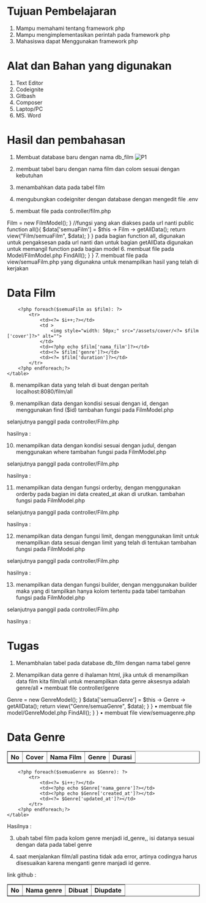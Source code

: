 # Tujuan Pembelajaran 
1.	Mampu memahami tentang framework php
2.	Mampu mengimplementasikan perintah pada framework php
3.	Mahasiswa dapat Menggunakan framework php

# Alat dan Bahan yang digunakan
1.	Text Editor
2.	Codeignite 
3.	Gitbash 
4.	Composer
5.	Laptop/PC
6.	MS. Word

# Hasil dan pembahasan 
1.	Membuat database baru dengan nama db_film
     ![P1](https://github.com/roma84011/Pemrograman-Framework/assets/70304033/ab286461-1309-4376-8a87-9a47b217c215)
2.	membuat tabel baru dengan nama film dan colom sesuai dengan kebutuhan 
 
3.	menambahkan data pada tabel film 
 
4.	mengubungkan codeigniter dengan database dengan mengedit file .env 
 
5.	membuat file pada controller/film.php 
<?php

namespace App\Controllers;
use App\Controllers\BaseController;
use App\Models\FilmModel;

class Film extends BaseController
{
    //step 2
    protected $Film;

    public function __construct()
    {
        //step 4 memanggil 
        $this -> Film = new FilmModel();
    }

    //fungsi yang akan diakses pada url nanti
    public function all(){
    $data['semuaFilm'] = $this -> Film -> getAllData();
    return view("Film/semuaFilm", $data);
    }  
}

pada bagian function all, digunakan untuk pengaksesan pada url nanti dan untuk bagian getAllData digunakan untuk memangil function pada bagian model
6.	membuat file pada Model/FilmModel.php
<?php

namespace App\Models;

use CodeIgniter\Model;

class FilmModel extends Model
{
    //menyambungkan ke dalam tabel film secara langsung
    protected $table ='film';
    //apabila akan insert di database makan di secara langsung akan memberikan id dengan menlanjutkan id yang sudah ada
    protected $primaryKey ='id';
    //ketika insert menggunakan fungsi ci diakan melakukan autoincremen pada data yg kita tambahkan
    protected $useAutoIncrement = true;
    //mengisinkan apakah data dapat di update, delete dan insert pada kolom
    protected $allowField =[];

    //fungsi untuk menampilkan seluruh data
    public function getAllData(){
        //return mengembalikan data
        return $this -> FindAll();
    }
}
7.	membuat file pada view/semuaFilm.php yang digunakna untuk menampilkan hasil yang telah di kerjakan
<!DOCTYPE html>
<html lang="en">
<head>
    <meta charset="UTF-8">
    <meta http-equiv="X-UA-Compatible" content="IE=edge">
    <meta name="viewport" content="width=device-width, initial-scale=1.0">
    <title>data film</title>
</head>
<body>
    <h1>Data Film</h1>
    <table border ="1" cellspacing="2" cellpadding="5">
        <tr>
            <th>No</th>
            <th>Cover</th>
            <th>Nama Film</th>
            <th>Genre</th>
            <th>Durasi</th>

        </tr>
        <?php $i = 1 ;?>
        <?php foreach($semuaFilm as $film): ?>
            <tr>
                <td><?= $i++;?></td>
                <td >
                    <img style="width: 50px;" src="/assets/cover/<?= $film ['cover']?>" alt="">
                </td>
                <td><?php echo $film['nama_film']?></td>
                <td><?= $film['genre']?></td>
                <td><?= $film['duration']?></td>
            </tr>
        <?php endforeach;?>
    </table>
</body>
</html>

8.	menampilkan data yang telah di buat dengan peritah localhost:8080/film/all
 
9.	menampilkan data dengan kondisi sesuai dengan id, dengan menggunakan find ($id)
tambahan fungsi pada FilmModel.php
 
selanjutnya panggil pada controller/Film.php
 
hasilnya :
 

10.	menampilkan data dengan kondisi sesuai dengan judul, dengan menggunakan where
tambahan fungsi pada FilmModel.php
 
selanjutnya panggil pada controller/Film.php
 
hasilnya :
 

11.	menampilkan data dengan fungsi orderby, dengan menggunakan orderby pada bagian ini data created_at akan di urutkan.
tambahan fungsi pada FilmModel.php
 
selanjutnya panggil pada controller/Film.php
 
hasilnya :
 
12.	menampilkan data dengan fungsi limit, dengan menggunakan limit untuk menampilkan data sesuai dengan limit yang telah di tentukan 
tambahan fungsi pada FilmModel.php
 
selanjutnya panggil pada controller/Film.php
 
hasilnya :
 
13.	menampilkan data dengan fungsi builder, dengan menggunakan builder maka yang di tampilkan hanya kolom tertentu pada tabel
tambahan fungsi pada FilmModel.php
 
selanjutnya panggil pada controller/Film.php
 
hasilnya :
 

# Tugas

1.	Menambhalan tabel pada database db_film dengan nama tabel genre
 
2.	Menampilkan data genre d ihalaman html, jika untuk di menampilkan data film kita film/all untuk menampilkan data genre aksesnya adalah genre/all
•	membuat file controller/genre
<?php

namespace App\Controllers;

use App\Controllers\BaseController;

//step 1
use App\Models\GenreModel;

class Genre extends BaseController
{
    //step 2
    protected $Genre;
    //step 3 membuat fungsi construct untuk inisiasi class model(filmmodel)
    public function __construct()
    {
        //step 4 memanggil 
        $this -> Genre = new GenreModel();
    }

    $data['semuaGenre'] = $this -> Genre -> getAllData();
    return view("Genre/semuaGenre", $data);
    }            

}


•	membuat file model/GenreModel.php
<?php

namespace App\Models;

use CodeIgniter\Model;

class GenreModel extends Model
{
    //menyambungkan ke dalam tabel film secara langsung
    protected $table ='genre';
    //apabila akan insert di database makan di secara langsung akan memberikan id dengan menlanjutkan id yang sudah ada
    protected $primaryKey ='id';
    //ketika insert menggunakan fungsi ci diakan melakukan autoincremen pada data yg kita tambahkan
    protected $useAutoIncrement = true;
    //mengisinkan apakah data dapat di update, delete dan insert pada kolom
    protected $allowField =[];

    //fungsi untuk menampilkan seluruh data
    public function getAllData(){
        //return mengembalikan data
        return $this -> FindAll();
    }
}

•	membuat file view/semuagenre.php
<!DOCTYPE html>
<html lang="en">
<head>
    <meta charset="UTF-8">
    <meta http-equiv="X-UA-Compatible" content="IE=edge">
    <meta name="viewport" content="width=device-width, initial-scale=1.0">
    <title>data film</title>
</head>
<body>
    <h1>Data Genre</h1>
    <table border ="1" cellspacing="2" cellpadding="5">
        <tr>
            <th>No</th>
            <th>Nama genre</th>
            <th>Dibuat</th>
            <th>Diupdate</th>
           

        </tr>
        <?php $i = 1 ;?>
        <?php foreach($semuaGenre as $Genre): ?>
            <tr>
                <td><?= $i++;?></td>
                <td><?php echo $Genre['nama_genre']?></td>
                <td><?php echo $Genre['created_at']?></td>
                <td><?= $Genre['updated_at']?></td>
            </tr>
        <?php endforeach;?>
    </table>
</body>
</html>





Hasilnya :
 
3.	ubah tabel film pada kolom genre menjadi id_genre,, isi datanya sesuai dengan data pada tabel genre
 
4.	saat menjalankan film/all pastina tidak ada error, artinya codingya harus disesuaikan karena menganti genre manjadi id genre.
 
link github : 
